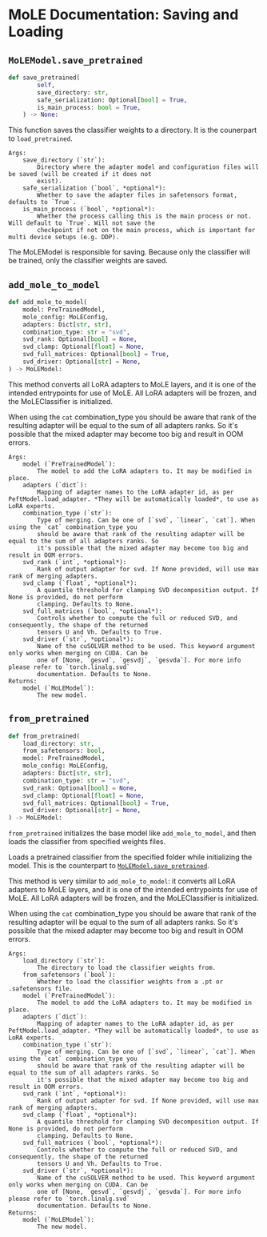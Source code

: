 # MoLE Documentation: Saving and Loading

## `MoLEModel.save_pretrained`
```python
def save_pretrained(
        self,
        save_directory: str,
        safe_serialization: Optional[bool] = True,
        is_main_process: bool = True,
    ) -> None:
```

This function saves the classifier weights to a directory. It is the counerpart to `load_pretrained`.

```
Args:
    save_directory (`str`):
        Directory where the adapter model and configuration files will be saved (will be created if it does not
        exist).
    safe_serialization (`bool`, *optional*):
        Whether to save the adapter files in safetensors format, defaults to `True`.
    is_main_process (`bool`, *optional*):
        Whether the process calling this is the main process or not. Will default to `True`. Will not save the
        checkpoint if not on the main process, which is important for multi device setups (e.g. DDP).
```

The MoLEModel is responsible for saving. Because only the classifier will be trained, only the classifier weights are saved.

## `add_mole_to_model`
```python
def add_mole_to_model(
    model: PreTrainedModel,
    mole_config: MoLEConfig,
    adapters: Dict[str, str],
    combination_type: str = "svd",
    svd_rank: Optional[bool] = None,
    svd_clamp: Optional[float] = None,
    svd_full_matrices: Optional[bool] = True,
    svd_driver: Optional[str] = None,
) -> MoLEModel:  
```
This method converts all LoRA adapters to MoLE layers, and it is one of the intended entrypoints
for use of MoLE. All LoRA adapters will be frozen, and the MoLEClassifier is initialized.

When using the `cat` combination_type you should be aware that rank of the resulting adapter will be equal to
the sum of all adapters ranks. So it's possible that the mixed adapter may become too big and result in OOM
errors.

```
Args:
    model (`PreTrainedModel`):
        The model to add the LoRA adapters to. It may be modified in place.
    adapters (`dict`):
        Mapping of adapter names to the LoRA adapter id, as per PeftModel.load_adapter. *They will be automatically loaded*, to use as LoRA experts.
    combination_type (`str`):
        Type of merging. Can be one of [`svd`, `linear`, `cat`]. When using the `cat` combination_type you
        should be aware that rank of the resulting adapter will be equal to the sum of all adapters ranks. So
        it's possible that the mixed adapter may become too big and result in OOM errors.
    svd_rank (`int`, *optional*):
        Rank of output adapter for svd. If None provided, will use max rank of merging adapters.
    svd_clamp (`float`, *optional*):
        A quantile threshold for clamping SVD decomposition output. If None is provided, do not perform
        clamping. Defaults to None.
    svd_full_matrices (`bool`, *optional*):
        Controls whether to compute the full or reduced SVD, and consequently, the shape of the returned
        tensors U and Vh. Defaults to True.
    svd_driver (`str`, *optional*):
        Name of the cuSOLVER method to be used. This keyword argument only works when merging on CUDA. Can be
        one of [None, `gesvd`, `gesvdj`, `gesvda`]. For more info please refer to `torch.linalg.svd`
        documentation. Defaults to None.
Returns:
    model (`MoLEModel`):
        The new model.
```

## `from_pretrained`
```python
def from_pretrained(
    load_directory: str,
    from_safetensors: bool,
    model: PreTrainedModel,
    mole_config: MoLEConfig,
    adapters: Dict[str, str],
    combination_type: str = "svd",
    svd_rank: Optional[bool] = None,
    svd_clamp: Optional[float] = None,
    svd_full_matrices: Optional[bool] = True,
    svd_driver: Optional[str] = None,
) -> MoLEModel:
```

`from_pretrained` initializes the base model like `add_mole_to_model`, and then loads the classifier from specified weights files.

Loads a pretrained classifier from the specified folder while initializing the model. This is the counterpart to [`MoLEModel.save_pretrained`](MOLE_MODEL.md#molemodelsave_pretrained).

This method is very similar to `add_mole_to_model`: it converts all LoRA adapters to MoLE layers, and it is one of
the intended entrypoints for use of MoLE. All LoRA adapters will be frozen, and the MoLEClassifier is initialized.

When using the `cat` combination_type you should be aware that rank of the resulting adapter will be equal to
the sum of all adapters ranks. So it's possible that the mixed adapter may become too big and result in OOM
errors.

```
Args:
    load_directory (`str`):
        The directory to load the classifier weights from.
    from_safetensors (`bool`):
        Whether to load the classifier weights from a .pt or .safetensors file.
    model (`PreTrainedModel`):
        The model to add the LoRA adapters to. It may be modified in place.
    adapters (`dict`):
        Mapping of adapter names to the LoRA adapter id, as per PeftModel.load_adapter. *They will be automatically loaded*, to use as LoRA experts.
    combination_type (`str`):
        Type of merging. Can be one of [`svd`, `linear`, `cat`]. When using the `cat` combination_type you
        should be aware that rank of the resulting adapter will be equal to the sum of all adapters ranks. So
        it's possible that the mixed adapter may become too big and result in OOM errors.
    svd_rank (`int`, *optional*):
        Rank of output adapter for svd. If None provided, will use max rank of merging adapters.
    svd_clamp (`float`, *optional*):
        A quantile threshold for clamping SVD decomposition output. If None is provided, do not perform
        clamping. Defaults to None.
    svd_full_matrices (`bool`, *optional*):
        Controls whether to compute the full or reduced SVD, and consequently, the shape of the returned
        tensors U and Vh. Defaults to True.
    svd_driver (`str`, *optional*):
        Name of the cuSOLVER method to be used. This keyword argument only works when merging on CUDA. Can be
        one of [None, `gesvd`, `gesvdj`, `gesvda`]. For more info please refer to `torch.linalg.svd`
        documentation. Defaults to None.
Returns:
    model (`MoLEModel`):
        The new model.
```
        